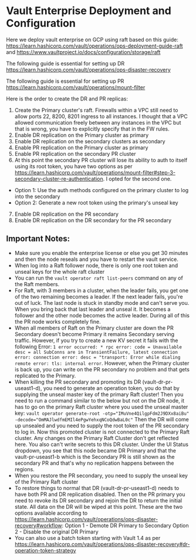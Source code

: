 # Vault Enterprise Deployment and Configuration

Here we deploy vault enterprise on GCP using raft based on this guide:
https://learn.hashicorp.com/vault/operations/ops-deployment-guide-raft
and https://www.vaultproject.io/docs/configuration/storage/raft

The following guide is essential for setting up DR
https://learn.hashicorp.com/vault/operations/ops-disaster-recovery

The following guide is essential for setting up PR
https://learn.hashicorp.com/vault/operations/mount-filter

Here is the order to create the DR and PR replicas:
1. Create the Primary cluster's raft. Firewalls within a VPC still need to allow ports 22, 8200, 8201 ingress to all instances. I thought that a VPC allowed communication freely between any instances in the VPC but that is wrong, you have to explicitly specify that in the FW rules.
2. Enable DR replication on the Primary cluster as primary
3. Enable DR replication on the secondary clusters as secondary
4. Enable PR replication on the Primary cluster as primary
5. Enable PR replication on the secondary PR cluster
6. At this point the secondary PR cluster will lose its ability to auth to itself using its root token, you have two options as per https://learn.hashicorp.com/vault/operations/mount-filter#step-3-secondary-cluster-re-authentication. I opted for the second one.
  - Option 1: Use the auth methods configured on the primary cluster to log into the secondary
  - Option 2: Generate a new root token using the primary's unseal key
7. Enable DR replication on the PR secondary
8. Enable DR replication on the DR secondary for the PR secondary

## Important Notes:
- Make sure you enable the enterprise license or else you get 30 minutes and then the node reseals and you have to restart the vault service.
- When log into a Raft follower node, there is only one root token and unseal keys for the whole raft cluster
- You can run the `vault operator raft list-peers` command on any of the Raft members.
- For Raft, with 3 members in a cluster, when the leader fails, you get one of the two remaining becomes a leader. If the next leader fails, you're out of luck. The last node is stuck in standby mode and can't serve you. When you bring back that last leader and unseal it. It becomes a follower and the other node becomes the active leader. During all of this the PR node works completely fine.
- When all members of Raft on the Primary cluster are down the PR Secondary doesn't become Primary it remains Secondary serving traffic. However, if you try to create a new KV secret it fails with the following Error: `1 error occurred: * rpc error: code = Unavailable desc = all SubConns are in TransientFailure, latest connection error: connection error: desc = "transport: Error while dialing remote error: tls: internal error`. However, when the Primary cluster is back up, you can write on the PR secondary no problem and that gets replicated to the Primary.
- When killing the PR secondary and promoting its DR (vault-dr-pr-useast1-d), you need to generate an operation token, you do that by supplying the unseal master key of the primary Raft cluster! Then you need to run a command similar to the below but not on the DR node, it has to go on the primary Raft cluster where you used the unseal master key: `vault operator generate-root -otp="IMuVne4QilgpFdm2J9DXx8aiBu" -decode="OmMAJlwdfmEMIl4ePgwYehxqNCoQdwBaL0c"` Then the DR will come up unsealed and you need to supply the root token of the PR secondary to log in. Now this promoted cluster is not connected to the Primary Raft cluster. Any changes on the Primary Raft Cluster don't get reflected here. You also can't write secrets to this DR cluster. Under the UI Status dropdown, you see that this node became DR Primary and that the vault-pr-useast1-b which is the Secondary PR is still shown as the secondary PR and that's why no replication happens between the regions.
- When you restore the PR secondary, you need to supply the unseal key of the Primary Raft cluster
- To restore things to normal that DR (vault-dr-pr-useast1-d) needs to have both PR and DR replication disabled. Then on the PR primary you need to revoke its DR secondary and rejoin the DR to return the initial state. All data on the DR will be wiped at this point. These are the two options available according to https://learn.hashicorp.com/vault/operations/ops-disaster-recovery#workflow:
Option 1 - Demote DR Primary to Secondary
Option 2 - Disable the original DR Primary
- You can also use a batch token starting with Vault 1.4 as per https://learn.hashicorp.com/vault/operations/ops-disaster-recovery#dr-operation-token-strategy
